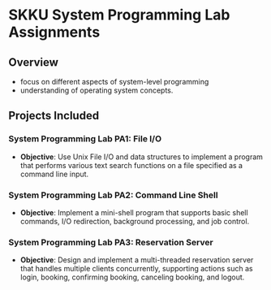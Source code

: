 # SKKU System Programming Lab Assignments

## Overview

- focus on different aspects of system-level programming
- understanding of operating system concepts.

## Projects Included

### System Programming Lab PA1: File I/O

- **Objective**: Use Unix File I/O and data structures to implement a program that performs various text search functions on a file specified as a command line input.

### System Programming Lab PA2: Command Line Shell

- **Objective**: Implement a mini-shell program that supports basic shell commands, I/O redirection, background processing, and job control.

### System Programming Lab PA3: Reservation Server

- **Objective**: Design and implement a multi-threaded reservation server that handles multiple clients concurrently, supporting actions such as login, booking, confirming booking, canceling booking, and logout.